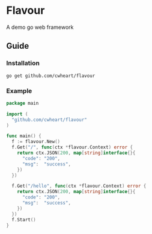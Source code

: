 # Flavour

A demo go web framework

## Guide

### Installation

```
go get github.com/cwheart/flavour
```

### Example

```go
package main

import (
  "github.com/cwheart/flavour"
)

func main() {
  f := flavour.New()
  f.Get("/", func(ctx *flavour.Context) error {
    return ctx.JSON(200, map[string]interface{}{
      "code": "200",
      "msg":  "success",
    })
  })

  f.Get("/hello", func(ctx *flavour.Context) error {
    return ctx.JSON(200, map[string]interface{}{
      "code": "200",
      "msg":  "success",
    })
  })
  f.Start()
}

```
